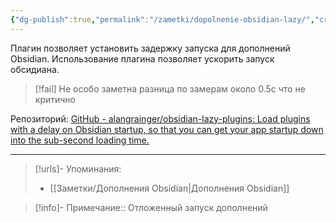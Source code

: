```yaml
---
{"dg-publish":true,"permalink":"/zametki/dopolnenie-obsidian-lazy/","created":"2024-09-10 21:43","updated":"2024-09-23T22:54:05+03:00"}
---
```


Плагин позволяет установить задержку запуска для дополнений Obsidian. Использование плагина позволяет ускорить запуск обсидиана.

> [!fail]
> Не особо заметна разница по замерам около 0.5с что не критично

Репозиторий: [GitHub - alangrainger/obsidian-lazy-plugins: Load plugins with a delay on Obsidian startup, so that you can get your app startup down into the sub-second loading time.](https://github.com/alangrainger/obsidian-lazy-plugins)

---
> [!urls]- Упоминания:
> - [[Заметки/Дополнения Obsidian\|Дополнения Obsidian]]

> [!info]-
> Примечание:: Отложенный запуск дополнений